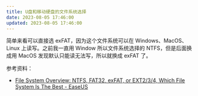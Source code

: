 ```yaml
---
title: U盘和移动硬盘的文件系统选择
date: 2023-08-05 17:46:00
updated: 2023-08-05 17:46:00
---
```


简单来看可以直接选 exFAT，因为这个文件系统可以在 Windows、MacOS、Linux 上读写。之前我一直用 Window 所以文件系统选择的 NTFS，但是后面换成用 MacOS 发现默认只能读无法写，所以就换成 exFAT 了。

参考资料：

- [File System Overview: NTFS, FAT32, exFAT, or EXT2/3/4, Which File System Is The Best - EaseUS](https://www.easeus.com/diskmanager/file-system.html)
